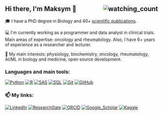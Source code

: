 ## Hi there, I'm Maksym 👋 <img align="right" src="https://komarev.com/ghpvc/?username=Nordant&color=brightgreen" alt="watching_count"/>

🎓 I have a PhD degree in Biology and 40+ [scientific publications](https://www.researchgate.net/profile/Maksym-Shkliarevskyi-2).

💻 I'm currently working as a programmer and data analyst in clinical trials. Main areas of expertise: oncology and rheumatology. Also, I have 6+ years of experience as a researcher and lecturer.

📗 My main interests: physiology, biochemistry, oncology, rheumatology, AI/ML in biology and medicine, open source development.
<!--<br/><br/>-->

### Languages and main tools:
[![Python](https://img.shields.io/badge/Python-3776AB?logo=python&logoColor=fff)](https://www.python.org/)
[![R](https://img.shields.io/badge/R-%23276DC3.svg?logo=r&logoColor=white)](https://www.r-project.org/)
[![SAS](https://img.shields.io/badge/SAS-02569B)](https://www.sas.com/ru_ua/home.html#)
[![SQL](https://img.shields.io/badge/Postgres-%23316192.svg?logo=postgresql&logoColor=white)](https://www.postgresql.org/)
[![Git](https://img.shields.io/badge/Git-F05032?logo=git&logoColor=fff)](https://git-scm.com/)
[![GitHub](https://img.shields.io/badge/GitHub-%23121011.svg?logo=github&logoColor=white)](https://github.com/)
<!--<br/><br/>-->

### 📫 My links:
[![LinkedIn](https://img.shields.io/badge/LinkedIn-0077B5?style=for-the-badge&logo=linkedin&logoColor=white)](https://www.linkedin.com/in/maksym-shkliarevskyi-8835581b1/)
[![ResearchGate](https://img.shields.io/badge/Research_Gate-00CCBB.svg?&style=for-the-badge&logo=ResearchGate&logoColor=white)](https://www.researchgate.net/profile/Maksym-Shkliarevskyi-2)
[![ORCID](https://img.shields.io/badge/orcid-A6CE39?style=for-the-badge&logo=orcid&logoColor=white)](https://orcid.org/0000-0001-7781-4481)
[![Google_Scholar](https://img.shields.io/badge/Google_Scholar-4285F4?style=for-the-badge&logo=google-scholar&logoColor=white)](https://scholar.google.com/citations?user=htk8dB0AAAAJ&hl=uk)
[![Kaggle](https://img.shields.io/badge/Kaggle-20BEFF?style=for-the-badge&logo=Kaggle&logoColor=white)](https://www.kaggle.com/maksymshkliarevskyi)

<!--
<img src="https://github-readme-stats.vercel.app/api/top-langs?username=Nordant&show_icons=true&locale=en&layout=compact&theme=chartreuse-dark" alt="ovi" />

<img align="center" src="https://github-readme-stats.vercel.app/api?username=Nordant&include_all_commits=true&count_private=true&show_icons=true&line_height=20&title_color=2B5BBD&icon_color=1124BB&text_color=A1A1A1&bg_color=0,000000,130F40" alt="my Github Stats"/>

[![ReadMe Card](https://github-readme-stats.vercel.app/api/pin/?username=Nordant&repo=plantstat)](https://github.com/Nordant/plantstat)
[![ReadMe Card](https://github-readme-stats.vercel.app/api/pin/?username=Nordant&repo=Reddit-Data-Science-Posts)](https://github.com/Nordant/Reddit-Data-Science-Posts)
-->

